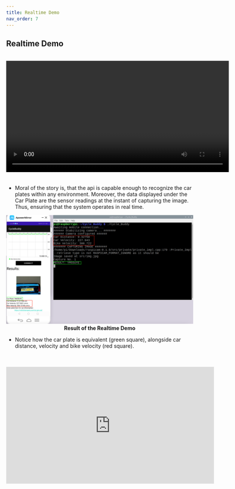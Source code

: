 ```yaml
---
title: Realtime Demo
nav_order: 7
---
```


## Realtime Demo
<br>
<div align="center">
  <video width="600" controls>
    <source src="videos/outdoor-demo-fix1.mp4" type="video/mp4">
  </video>
</div>
<br>

* Moral of the story is, that the api is capable enough to recognize the car plates within any environment. Moreover, the data displayed under the Car Plate are the sensor readings at the instant of capturing the image. Thus, ensuring that the system operates in real time.

<p align="center">
  <img src="images/Results+RealTime.png" width="700">
  <br>   
  <b>Result of the Realtime Demo</b>    
</p>

* Notice how the car plate is equivalent (green square), alongside car distance, velocity and bike velocity (red square).
<br><br><br />
 
 <iframe width="560" height="315" src="https://www.youtube.com/embed/NPxJzn9jRe8" title="YouTube video player" frameborder="0" allow="accelerometer; autoplay; clipboard-write; encrypted-media; gyroscope; picture-in-picture" allowfullscreen></iframe>
